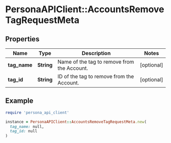 # PersonaAPIClient::AccountsRemoveTagRequestMeta

## Properties

| Name | Type | Description | Notes |
| ---- | ---- | ----------- | ----- |
| **tag_name** | **String** | Name of the tag to remove from the Account. | [optional] |
| **tag_id** | **String** | ID of the tag to remove from the Account. | [optional] |

## Example

```ruby
require 'persona_api_client'

instance = PersonaAPIClient::AccountsRemoveTagRequestMeta.new(
  tag_name: null,
  tag_id: null
)
```

